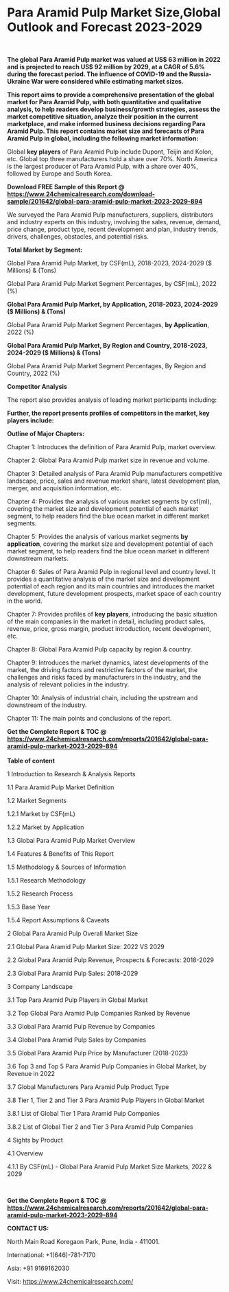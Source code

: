 <h1>Para Aramid Pulp Market Size,Global Outlook and Forecast 2023-2029</h1><br/><p><strong>The global Para Aramid Pulp market was valued at US$ 63 million in 2022 and is projected to reach US$ 92 million by 2029, at a <strong>CAGR</strong> of 5.6% during the forecast period. The influence of COVID-19 and the Russia-Ukraine War were considered while estimating market sizes.</strong></p><p><strong>This report aims to provide a comprehensive presentation of the global market for Para Aramid Pulp, with both quantitative and qualitative analysis, to help readers develop business/growth strategies, assess the market competitive situation, analyze their position in the current marketplace, and make informed business decisions regarding Para Aramid Pulp. This report contains market size and forecasts of Para Aramid Pulp in global, including the following market information:</strong></p><p>Global <strong>key players</strong> of Para Aramid Pulp include Dupont, Teijin and Kolon, etc. Global top three manufacturers hold a share over 70%. North America is the largest producer of Para Aramid Pulp, with a share over 40%, followed by Europe and South Korea.</p><div><b>Download FREE Sample of this Report @ <a href="https://www.24chemicalresearch.com/download-sample/201642/global-para-aramid-pulp-market-2023-2029-894">https://www.24chemicalresearch.com/download-sample/201642/global-para-aramid-pulp-market-2023-2029-894</a></b></div><p>We surveyed the Para Aramid Pulp manufacturers, suppliers, distributors and industry experts on this industry, involving the sales, revenue, demand, price change, product type, recent development and plan, industry trends, drivers, challenges, obstacles, and potential risks.</p><p><strong>Total Market by Segment:</strong></p><p>Global Para Aramid Pulp Market, by CSF(mL), 2018-2023, 2024-2029 ($ Millions) & (Tons)</p><p>Global Para Aramid Pulp Market Segment Percentages, by CSF(mL), 2022 (%)</p><p><strong>Global Para Aramid Pulp Market, <strong>by Application</strong>, 2018-2023, 2024-2029 ($ Millions) & (Tons)</strong></p><p>Global Para Aramid Pulp Market Segment Percentages, <strong>by Application</strong>, 2022 (%)</p><p><strong>Global Para Aramid Pulp Market, By Region and Country, 2018-2023, 2024-2029 ($ Millions) & (Tons)</strong></p><p>Global Para Aramid Pulp Market Segment Percentages, By Region and Country, 2022 (%)</p><p><strong>Competitor Analysis</strong></p><p>The report also provides analysis of leading market participants including:</p><p><strong>Further, the report presents profiles of competitors in the market, <strong>key players</strong> include:</strong></p><p><strong>Outline of Major Chapters:</strong></p><p>Chapter 1: Introduces the definition of Para Aramid Pulp, market overview.</p><p>Chapter 2: Global Para Aramid Pulp market size in revenue and volume.</p><p>Chapter 3: Detailed analysis of Para Aramid Pulp manufacturers competitive landscape, price, sales and revenue market share, latest development plan, merger, and acquisition information, etc.</p><p>Chapter 4: Provides the analysis of various market segments by csf(ml), covering the market size and development potential of each market segment, to help readers find the blue ocean market in different market segments.</p><p>Chapter 5: Provides the analysis of various market segments <strong>by application</strong>, covering the market size and development potential of each market segment, to help readers find the blue ocean market in different downstream markets.</p><p>Chapter 6: Sales of Para Aramid Pulp in regional level and country level. It provides a quantitative analysis of the market size and development potential of each region and its main countries and introduces the market development, future development prospects, market space of each country in the world.</p><p>Chapter 7: Provides profiles of <strong>key players</strong>, introducing the basic situation of the main companies in the market in detail, including product sales, revenue, price, gross margin, product introduction, recent development, etc.</p><p>Chapter 8: Global Para Aramid Pulp capacity by region & country.</p><p>Chapter 9: Introduces the market dynamics, latest developments of the market, the driving factors and restrictive factors of the market, the challenges and risks faced by manufacturers in the industry, and the analysis of relevant policies in the industry.</p><p>Chapter 10: Analysis of industrial chain, including the upstream and downstream of the industry.</p><p>Chapter 11: The main points and conclusions of the report.</p><div><b>Get the Complete Report & TOC @ <a href="https://www.24chemicalresearch.com/reports/201642/global-para-aramid-pulp-market-2023-2029-894">https://www.24chemicalresearch.com/reports/201642/global-para-aramid-pulp-market-2023-2029-894</a></b></div><br><b>Table of content</b><p>1 Introduction to Research & Analysis Reports<br />
 
  1.1 Para Aramid Pulp Market Definition<br />
 
  1.2 Market Segments<br />
 
  1.2.1 Market by CSF(mL)<br />
 
  1.2.2 Market by Application<br />
 
  1.3 Global Para Aramid Pulp Market Overview<br />
 
  1.4 Features & Benefits of This Report<br />
 
  1.5 Methodology & Sources of Information<br />
 
  1.5.1 Research Methodology<br />
 
  1.5.2 Research Process<br />
 
  1.5.3 Base Year<br />
 
  1.5.4 Report Assumptions & Caveats<br />
 
 2 Global Para Aramid Pulp Overall Market Size<br />
 
  2.1 Global Para Aramid Pulp Market Size: 2022 VS 2029<br />
 
  2.2 Global Para Aramid Pulp Revenue, Prospects & Forecasts: 2018-2029<br />
 
  2.3 Global Para Aramid Pulp Sales: 2018-2029<br />
 
 3 Company Landscape<br />
 
  3.1 Top Para Aramid Pulp Players in Global Market<br />
 
  3.2 Top Global Para Aramid Pulp Companies Ranked by Revenue<br />
 
  3.3 Global Para Aramid Pulp Revenue by Companies<br />
 
  3.4 Global Para Aramid Pulp Sales by Companies<br />
 
  3.5 Global Para Aramid Pulp Price by Manufacturer (2018-2023)<br />
 
  3.6 Top 3 and Top 5 Para Aramid Pulp Companies in Global Market, by Revenue in 2022<br />
 
  3.7 Global Manufacturers Para Aramid Pulp Product Type<br />
 
  3.8 Tier 1, Tier 2 and Tier 3 Para Aramid Pulp Players in Global Market<br />
 
  3.8.1 List of Global Tier 1 Para Aramid Pulp Companies<br />
 
  3.8.2 List of Global Tier 2 and Tier 3 Para Aramid Pulp Companies<br />
 
 4 Sights by Product<br />
 
  4.1 Overview<br />
 
  4.1.1 By CSF(mL) - Global Para Aramid Pulp Market Size Markets, 2022 & 2029<br />
 
  <br><div><b>Get the Complete Report & TOC @ <a href="https://www.24chemicalresearch.com/reports/201642/global-para-aramid-pulp-market-2023-2029-894">https://www.24chemicalresearch.com/reports/201642/global-para-aramid-pulp-market-2023-2029-894</a></b></div></p>
 
 <b>CONTACT US:</b><br>
 
 North Main Road Koregaon Park, Pune, India - 411001.<br/>
 
 International: +1(646)-781-7170<br/>
 
 Asia: +91 9169162030<br/>
 
 Visit: <a href="https://www.24chemicalresearch.com/">https://www.24chemicalresearch.com/</a>
 
 <br>